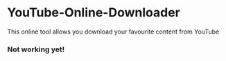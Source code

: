 # YouTube-Online-Downloader
This online tool allows you download your favourite content from YouTube

### Not working yet!
